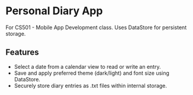 # Personal Diary App

For CS501 - Mobile App Development class. Uses DataStore for persistent storage.

## Features

- Select a date from a calendar view to read or write an entry.
- Save and apply preferred theme (dark/light) and font size using DataStore.
- Securely store diary entries as .txt files within internal storage.

